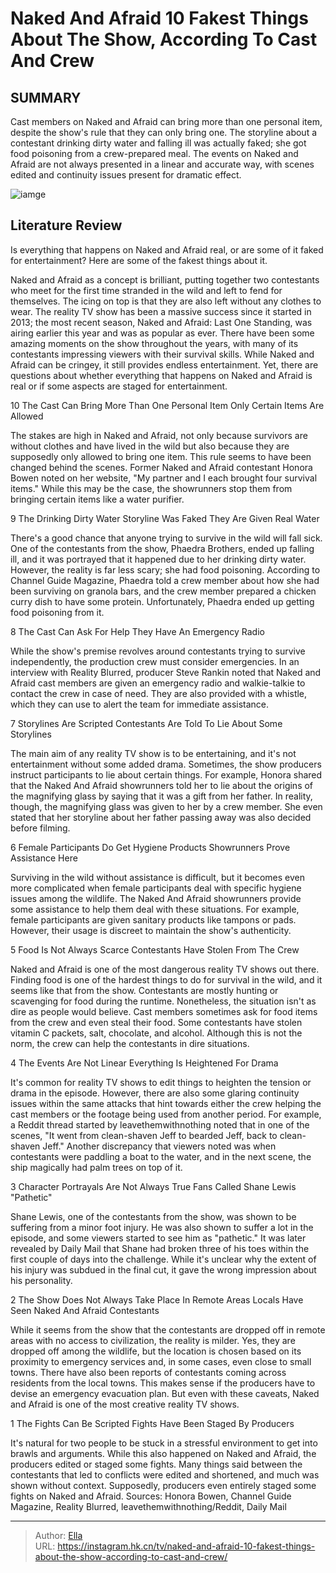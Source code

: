 # Naked And Afraid 10 Fakest Things About The Show, According To Cast And Crew


## SUMMARY 


 Cast members on Naked and Afraid can bring more than one personal item, despite the show&#39;s rule that they can only bring one. 
 The storyline about a contestant drinking dirty water and falling ill was actually faked; she got food poisoning from a crew-prepared meal. 
 The events on Naked and Afraid are not always presented in a linear and accurate way, with scenes edited and continuity issues present for dramatic effect. 

![iamge](https://static1.srcdn.com/wordpress/wp-content/uploads/2023/11/update-naked-and-afraid_-10-fakest-things-about-the-show-according-to-cast-and-crew.jpg)

## Literature Review
Is everything that happens on Naked and Afraid real, or are some of it faked for entertainment? Here are some of the fakest things about it.





Naked and Afraid as a concept is brilliant, putting together two contestants who meet for the first time stranded in the wild and left to fend for themselves. The icing on top is that they are also left without any clothes to wear. The reality TV show has been a massive success since it started in 2013; the most recent season, Naked and Afraid: Last One Standing, was airing earlier this year and was as popular as ever.
There have been some amazing moments on the show throughout the years, with many of its contestants impressing viewers with their survival skills. While Naked and Afraid can be cringey, it still provides endless entertainment. Yet, there are questions about whether everything that happens on Naked and Afraid is real or if some aspects are staged for entertainment.









 








 10  The Cast Can Bring More Than One Personal Item 
Only Certain Items Are Allowed


 







The stakes are high in Naked and Afraid, not only because survivors are without clothes and have lived in the wild but also because they are supposedly only allowed to bring one item. This rule seems to have been changed behind the scenes. Former Naked and Afraid contestant Honora Bowen noted on her website, &#34;My partner and I each brought four survival items.&#34; While this may be the case, the showrunners stop them from bringing certain items like a water purifier.





 9  The Drinking Dirty Water Storyline Was Faked 
They Are Given Real Water
        

There&#39;s a good chance that anyone trying to survive in the wild will fall sick. One of the contestants from the show, Phaedra Brothers, ended up falling ill, and it was portrayed that it happened due to her drinking dirty water. However, the reality is far less scary; she had food poisoning. According to Channel Guide Magazine, Phaedra told a crew member about how she had been surviving on granola bars, and the crew member prepared a chicken curry dish to have some protein. Unfortunately, Phaedra ended up getting food poisoning from it.





 8  The Cast Can Ask For Help 
They Have An Emergency Radio


 







While the show&#39;s premise revolves around contestants trying to survive independently, the production crew must consider emergencies. In an interview with Reality Blurred, producer Steve Rankin noted that Naked and Afraid cast members are given an emergency radio and walkie-talkie to contact the crew in case of need. They are also provided with a whistle, which they can use to alert the team for immediate assistance.





 7  Storylines Are Scripted 
Contestants Are Told To Lie About Some Storylines


The main aim of any reality TV show is to be entertaining, and it&#39;s not entertainment without some added drama. Sometimes, the show producers instruct participants to lie about certain things. For example, Honora shared that the Naked And Afraid showrunners told her to lie about the origins of the magnifying glass by saying that it was a gift from her father. In reality, though, the magnifying glass was given to her by a crew member. She even stated that her storyline about her father passing away was also decided before filming.





 6  Female Participants Do Get Hygiene Products 
Showrunners Prove Assistance Here
        

Surviving in the wild without assistance is difficult, but it becomes even more complicated when female participants deal with specific hygiene issues among the wildlife. The Naked And Afraid showrunners provide some assistance to help them deal with these situations. For example, female participants are given sanitary products like tampons or pads. However, their usage is discreet to maintain the show&#39;s authenticity.





 5  Food Is Not Always Scarce 
Contestants Have Stolen From The Crew
        

Naked and Afraid is one of the most dangerous reality TV shows out there. Finding food is one of the hardest things to do for survival in the wild, and it seems like that from the show. Contestants are mostly hunting or scavenging for food during the runtime. Nonetheless, the situation isn&#39;t as dire as people would believe. Cast members sometimes ask for food items from the crew and even steal their food. Some contestants have stolen vitamin C packets, salt, chocolate, and alcohol. Although this is not the norm, the crew can help the contestants in dire situations.





 4  The Events Are Not Linear 
Everything Is Heightened For Drama


 







It&#39;s common for reality TV shows to edit things to heighten the tension or drama in the episode. However, there are also some glaring continuity issues within the same attacks that hint towards either the crew helping the cast members or the footage being used from another period. For example, a Reddit thread started by leavethemwithnothing noted that in one of the scenes, &#34;It went from clean-shaven Jeff to bearded Jeff, back to clean-shaven Jeff.&#34; Another discrepancy that viewers noted was when contestants were paddling a boat to the water, and in the next scene, the ship magically had palm trees on top of it.





 3  Character Portrayals Are Not Always True 
Fans Called Shane Lewis &#34;Pathetic&#34;
        

Shane Lewis, one of the contestants from the show, was shown to be suffering from a minor foot injury. He was also shown to suffer a lot in the episode, and some viewers started to see him as &#34;pathetic.&#34; It was later revealed by Daily Mail that Shane had broken three of his toes within the first couple of days into the challenge. While it&#39;s unclear why the extent of his injury was subdued in the final cut, it gave the wrong impression about his personality.





 2  The Show Does Not Always Take Place In Remote Areas 
Locals Have Seen Naked And Afraid Contestants
        

While it seems from the show that the contestants are dropped off in remote areas with no access to civilization, the reality is milder. Yes, they are dropped off among the wildlife, but the location is chosen based on its proximity to emergency services and, in some cases, even close to small towns. There have also been reports of contestants coming across residents from the local towns. This makes sense if the producers have to devise an emergency evacuation plan. But even with these caveats, Naked and Afraid is one of the most creative reality TV shows.





 1  The Fights Can Be Scripted 
Fights Have Been Staged By Producers
        

It&#39;s natural for two people to be stuck in a stressful environment to get into brawls and arguments. While this also happened on Naked and Afraid, the producers edited or staged some fights. Many things said between the contestants that led to conflicts were edited and shortened, and much was shown without context. Supposedly, producers even entirely staged some fights on Naked and Afraid.
Sources: Honora Bowen, Channel Guide Magazine, Reality Blurred, leavethemwithnothing/Reddit, Daily Mail

---

> Author: [Ella](https://instagram.hk.cn/)  
> URL: https://instagram.hk.cn/tv/naked-and-afraid-10-fakest-things-about-the-show-according-to-cast-and-crew/  

